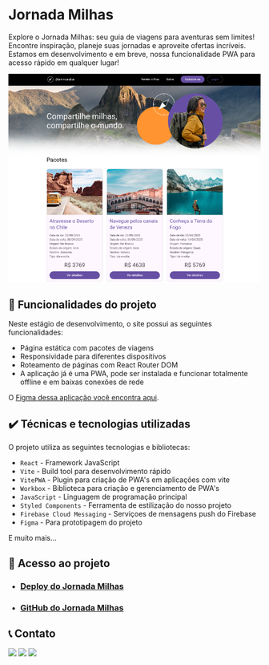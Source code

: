 # Jornada Milhas

Explore o Jornada Milhas: seu guia de viagens para aventuras sem limites! Encontre inspiração, planeje suas jornadas e aproveite ofertas incríveis. Estamos em desenvolvimento e em breve, nossa funcionalidade PWA para acesso rápido em qualquer lugar!

![Imagem da aplicação da Jornada Milhas](jornada-milhas.png)

## 🔨 Funcionalidades do projeto

Neste estágio de desenvolvimento, o site possui as seguintes funcionalidades:

- Página estática com pacotes de viagens
- Responsividade para diferentes dispositivos
- Roteamento de páginas com React Router DOM
- A aplicação já é uma PWA, pode ser instalada e funcionar totalmente offline e em baixas conexões de rede

O [Figma dessa aplicação você encontra aqui](https://www.figma.com/file/C9Hwa6VpPKLSM6pJVCMZgI/Jornada-Milhas-%7C-React-Service-Workers?type=design&node-id=0-1&mode=design&t=rZNRLbySPNz2Ugjf-0).

## ✔️ Técnicas e tecnologias utilizadas

O projeto utiliza as seguintes tecnologias e bibliotecas:

- `React` - Framework JavaScript
- `Vite` - Build tool para desenvolvimento rápido
- `VitePWA` - Plugin para criação de PWA's em aplicações com vite
- `Workbox` - Biblioteca para criação e gerenciamento de PWA's
- `JavaScript` - Linguagem de programação principal
- `Styled Components` - Ferramenta de estilização do nosso projeto
- `Firebase Cloud Messaging` - Serviçoes de mensagens push do Firebase
- `Figma` - Para prototipagem do projeto

E muito mais...

## 📁 Acesso ao projeto

- ### [Deploy do Jornada Milhas](https://jornada-milhas-nine.vercel.app/)

- ### [GitHub do Jornada Milhas](https://github.com/Misael1981/Jornada-Milhas)

<h2> 📞 Contato</h2>
<div> 
  <a href="https://instagram.com/misaelvborges" target="_blank"><img src="https://img.shields.io/badge/-Instagram-%23E4405F?style=for-the-badge&logo=instagram&logoColor=white" target="_blank"></a>
  <a href = "mailto:misaelborges1981@gmail.com"><img src="https://img.shields.io/badge/-Gmail-%23333?style=for-the-badge&logo=gmail&logoColor=white" target="_blank"></a>
  <a href="https://www.linkedin.com/in/misael-borges-5a5214181" target="_blank"><img src="https://img.shields.io/badge/-LinkedIn-%230077B5?style=for-the-badge&logo=linkedin&logoColor=white" target="_blank"></a> 
  <a href= https://img.shields.io/badge/WhatsApp-25D366?style=for-the-badge&logo=whatsapp&logoColor=white></a>
</div>
